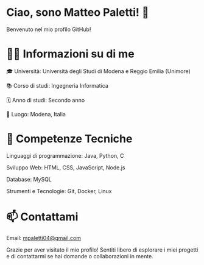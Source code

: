 # Ciao, sono Matteo Paletti! 👋
Benvenuto nel mio profilo GitHub!

# 👨‍🎓 Informazioni su di me

🎓 Università: Università degli Studi di Modena e Reggio Emilia (Unimore)

📚 Corso di studi: Ingegneria Informatica

🗓️ Anno di studi: Secondo anno

📍 Luogo: Modena, Italia

# 🔧 Competenze Tecniche

Linguaggi di programmazione: Java, Python, C

Sviluppo Web: HTML, CSS, JavaScript, Node.js

Database: MySQL

Strumenti e Tecnologie: Git, Docker, Linux



# 📫 Contattami

Email: mpaletti04@gmail.com


Grazie per aver visitato il mio profilo! Sentiti libero di esplorare i miei progetti e di contattarmi se hai domande o collaborazioni in mente.
